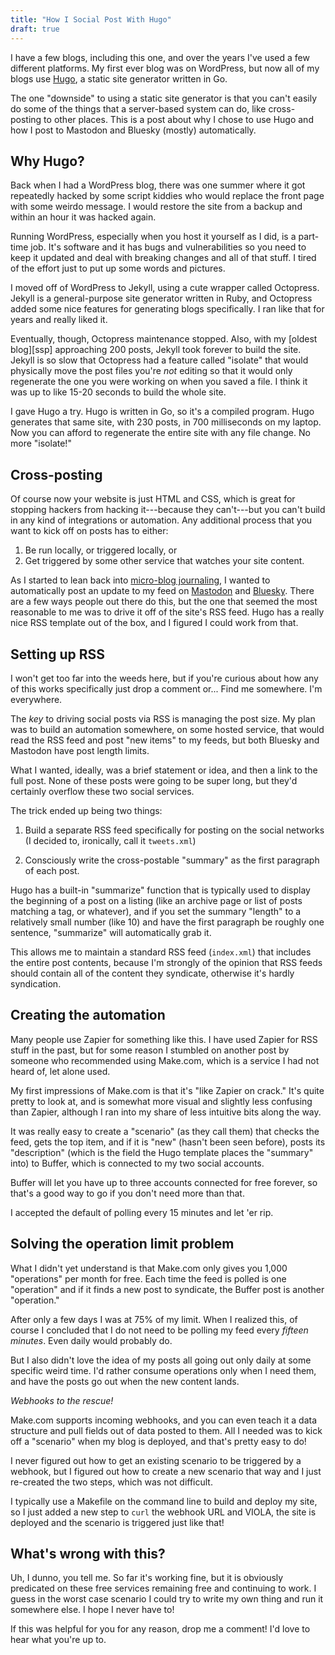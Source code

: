 ```yaml
---
title: "How I Social Post With Hugo"
draft: true
---
```


I have a few blogs, including this one, and over the years I've used a few
different platforms. My first ever blog was on WordPress, but now all of my
blogs use [Hugo][hugo], a static site generator written in Go.

[hugo]: https://gohugo.io/

The one "downside" to using a static site generator is that you can't easily do
some of the things that a server-based system can do, like cross-posting to
other places. This is a post about why I chose to use Hugo and how I post to
Mastodon and Bluesky (mostly) automatically.

<!--more-->

## Why Hugo?

Back when I had a WordPress blog, there was one summer where it got repeatedly
hacked by some script kiddies who would replace the front page with some weirdo
message. I would restore the site from a backup and within an hour it was hacked
again.

Running WordPress, especially when you host it yourself as I did, is a part-time
job. It's software and it has bugs and vulnerabilities so you need to keep it
updated and deal with breaking changes and all of that stuff. I tired of the
effort just to put up some words and pictures.

I moved off of WordPress to Jekyll, using a cute wrapper called Octopress.
Jekyll is a general-purpose site generator written in Ruby, and Octopress added
some nice features for generating blogs specifically. I ran like that for years
and really liked it.

Eventually, though, Octopress maintenance stopped. Also, with
my [oldest blog][ssp] approaching 200 posts, Jekyll took forever to build the
site. Jekyll is so slow that Octopress had a feature called "isolate" that would
physically move the post files you're *not* editing so that it would only
regenerate the one you were working on when you saved a file. I think it was up
to like 15-20 seconds to build the whole site.

I gave Hugo a try. Hugo is written in Go, so it's a compiled program. Hugo
generates that same site, with 230 posts, in 700 milliseconds on my laptop. Now
you can afford to regenerate the entire site with any file change. No more
"isolate!"

## Cross-posting

Of course now your website is just HTML and CSS, which is great for stopping
hackers from hacking it---because they can't---but you can't build in any kind
of integrations or automation. Any additional process that you want to kick off
on posts has to either:

1. Be run locally, or triggered locally, or
2. Get triggered by some other service that watches your site content.

As I started to lean back into [micro-blog journaling][status], I wanted to
automatically post an update to my feed on [Mastodon][indieweb] and
[Bluesky][bsky]. There are a few ways people out there do this, but the one that
seemed the most reasonable to me was to drive it off of the site's RSS feed.
Hugo has a really nice RSS template out of the box, and I figured I could work
from that.

[status]: https://status.aaronbieber.com
[indieweb]: https://indieweb.social/@aaronbieber
[bsky]: https://bsky.app/profile/aaronbieber.bsky.social

## Setting up RSS

I won't get too far into the weeds here, but if you're curious about how any of
this works specifically just drop a comment or... Find me somewhere. I'm
everywhere.

The *key* to driving social posts via RSS is managing the post size. My plan was
to build an automation somewhere, on some hosted service, that would read the
RSS feed and post "new items" to my feeds, but both Bluesky and Mastodon have
post length limits.

What I wanted, ideally, was a brief statement or idea, and then a link to the
full post. None of these posts were going to be super long, but they'd certainly
overflow these two social services.

The trick ended up being two things:

1. Build a separate RSS feed specifically for posting on the social networks (I
   decided to, ironically, call it `tweets.xml`)

2. Consciously write the cross-postable "summary" as the first paragraph of each
   post.

Hugo has a built-in "summarize" function that is typically used to display the
beginning of a post on a listing (like an archive page or list of posts matching
a tag, or whatever), and if you set the summary "length" to a relatively small
number (like 10) and have the first paragraph be roughly one sentence,
"summarize" will automatically grab it.

This allows me to maintain a standard RSS feed (`index.xml`) that includes the
entire post contents, because I'm strongly of the opinion that RSS feeds should
contain all of the content they syndicate, otherwise it's hardly syndication.

## Creating the automation

Many people use Zapier for something like this. I have used Zapier for RSS stuff
in the past, but for some reason I stumbled on another post by someone who
recommended using Make.com, which is a service I had not heard of, let alone
used.

My first impressions of Make.com is that it's "like Zapier on crack." It's quite
pretty to look at, and is somewhat more visual and slightly less confusing than
Zapier, although I ran into my share of less intuitive bits along the way.

It was really easy to create a "scenario" (as they call them) that checks the
feed, gets the top item, and if it is "new" (hasn't been seen before), posts its
"description" (which is the field the Hugo template places the "summary" into)
to Buffer, which is connected to my two social accounts.

Buffer will let you have up to three accounts connected for free forever, so
that's a good way to go if you don't need more than that.

I accepted the default of polling every 15 minutes and let 'er rip.

## Solving the operation limit problem

What I didn't yet understand is that Make.com only gives you 1,000 "operations"
per month for free. Each time the feed is polled is one "operation" and if it
finds a new post to syndicate, the Buffer post is another "operation."

After only a few days I was at 75% of my limit. When I realized this, of course
I concluded that I do not need to be polling my feed every *fifteen minutes*.
Even daily would probably do.

But I also didn't love the idea of my posts all going out only daily at some
specific weird time. I'd rather consume operations only when I need them, and
have the posts go out when the new content lands.

*Webhooks to the rescue!*

Make.com supports incoming webhooks, and you can even teach it a data structure
and pull fields out of data posted to them. All I needed was to kick off a
"scenario" when my blog is deployed, and that's pretty easy to do!

I never figured out how to get an existing scenario to be triggered by a
webhook, but I figured out how to create a new scenario that way and I just
re-created the two steps, which was not difficult.

I typically use a Makefile on the command line to build and deploy my site, so I
just added a new step to `curl` the webhook URL and VIOLA, the site is deployed
and the scenario is triggered just like that!

## What's wrong with this?

Uh, I dunno, you tell me. So far it's working fine, but it is obviously
predicated on these free services remaining free and continuing to work. I guess
in the worst case scenario I could try to write my own thing and run it
somewhere else. I hope I never have to!

If this was helpful for you for any reason, drop me a comment! I'd love to hear
what you're up to.

